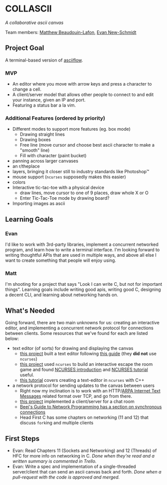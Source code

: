 # COLLASCII

_A collaborative ascii canvas_

Team members:
[Matthew Beaudouin-Lafon](https://github.com/MatthewBeaudouinLafon),
[Evan New-Schmidt](https://github.com/newsch/)

## Project Goal

A terminal-based version of [asciiflow](http://asciiflow.com/).

### MVP

- An editor where you move with arrow keys and press a character to change a cell.
- A client/server model that allows other people to connect to and edit your instance, given an IP and port.
- Featuring a status bar a la vim.

### Additional Features (ordered by priority)

- Different modes to support more features (eg. box mode)
  - Drawing straight lines
  - Drawing boxes
  - Free line (move cursor and choose best ascii character to make a "smooth" line)
  - Fill with character (paint bucket)
- panning across larger canvases
- an r/theplace
- layers, bringing it closer still to industry standards like Photoshop™
- mouse support (`ncurses` supposedly makes this easier)
- colors
- Interactive tic-tac-toe with a physical device
  - draw lines, move cursor to one of 9 places, draw whole X or O
  - Enter Tic-Tac-Toe mode by drawing board?
- Importing images as ascii

## Learning Goals

### Evan

I'd like to work with 3rd-party libraries, implement a concurrent networked program, and learn how to write a terminal interface. I'm looking forward to writing thoughtful APIs that are used in multiple ways, and above all else I want to create something that people will enjoy using.

### Matt

I'm shooting for a project that says "Look I can write C, but not for important things". Learning goals include writing good apis, writing good C, designing a decent CLI, and learning about networking hands on. 

## What's Needed

Going forward, there are two main unknowns for us: creating an interactive editor, and implementing a concurrent network protocol for connections between clients. Some resources that we've found for each are listed below:
- text editor (of sorts) for drawing and displaying the canvas
  - [this project](https://github.com/SelinaWang/SoftSysZis/blob/master/reports/report.md) built a text editor following [this guide](https://viewsourcecode.org/snaptoken/kilo/index.html) (they **did not** use `ncurses`)
  - [this project](https://github.com/vickymmcd/SillyString/blob/master/reports/report.md) used `ncurses` to build an interactive escape the room game and found [NCURSES introduction](https://invisible-island.net/ncurses/ncurses-intro.html) and [NCURSES tutorial](http://tldp.org/HOWTO/NCURSES-Programming-HOWTO/) useful.
  - [this tutorial](https://cheukyin699.github.io/tutorial/c++/2015/02/01/ncurses-editor-tutorial-01.html) covers creating a text-editor in `ncurses` with C++
- a network protocol for sending updates to the canvas between users
  - Right now my inclination is to work with an HTTP/[ARPA Internet Text Messages](https://tools.ietf.org/html/rfc822) related format over TCP, and go from there.
  - [this project](https://github.com/shrutiyer/SoftSysServerClient/blob/master/reports/report.md) implemented a client/server for a chat room
  - [Beej's Guide to Network Programming has a section on synchronous connections](https://beej.us/guide/bgnet/html/multi/advanced.html)
  - Head First C has some chapters on networking (11 and 12) that discuss `fork`ing and multiple clients

## First Steps

- Evan: Read Chapters 11 (Sockets and Networking) and 12 (Threads) of HFC for more info on networking in C. _Done when they're read and a written summary is commented in Trello._
- Evan: Write a spec and implementation of a single-threaded server/client that can send an ascii canvas back and forth. _Done when a pull-request with the code is approved and merged._